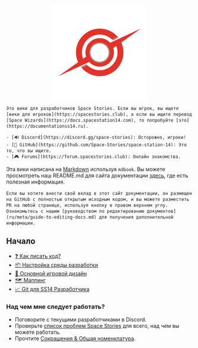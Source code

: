 <img src="./ru/_stories/assets/misc/stories.png" width=256 style="margin-left:auto;margin-right:auto;display:block"/>

```admonish warning "Игроки и разработчики, будьте осторожны"
Это вики для разработчиков Space Stories. Если вы игрок, вы ищете [вики для игроков](https://spacestories.club), а если вы ищите перевод [Space Wizards](https://docs.spacestation14.com), то попробуйте [это](https://documentationss14.ru).
```

```admonish question "Сообщество Space Stories"
- [🔊 Discord](https://discord.gg/space-stories): Осторожно, игроки!
- [🔌 GitHub](https://github.com/Space-Stories/space-station-14): Это то, что вы ищите.
- [🎮 Forums](https://forum.spacestories.club): Онлайн знакомства.
```

Эта вики написана на [Markdown](https://docs.requarks.io/en/editors/markdown) используя `mdbook`. Вы можете просмотреть наш README.md для сайта документации [здесь](https://github.com/Space-Stories/docs/blob/master/README.md), где есть полезная информация.

```admonish info "Свой вклад в вики"
Если вы хотите внести свой вклад в этот сайт документации, он размещен на GitHub с полностью открытым исходным кодом, и вы можете разместить PR на любой странице, используя кнопку в правом верхнем углу. Ознакомьтесь с нашим [руководством по редактированию документов](ru/meta/guide-to-editing-docs.md) для получения дополнительной информации.
```

## Начало

- [:question: Как писать код?](https://docs.spacestation14.com/en/general-development/setup/howdoicode.html)
- [:package: Настройка среды разработки](https://docs.spacestation14.com/en/general-development/setup/setting-up-a-development-environment.html)
- [:page_with_curl: Основной игровой дизайн](https://docs.spacestation14.com/en/space-station-14/core-design.html)
- [:world_map: Маппинг](https://docs.spacestation14.com/en/space-station-14/mapping.html)
- [:chart_with_upwards_trend: Git для SS14 Разработчика](https://docs.spacestation14.com/en/general-development/setup/git-for-the-ss14-developer.html)


### Над чем мне следует работать?

* Поговорите с текущими разработчиками в Discord.
* Проверьте [список проблем Space Stories](https://github.com/Space-Stories/space-station-14/issues) для всего, над чем вы можете работать.
* Прочтите [Сокращения & Общая номенклатура](https://docs.spacestation14.com/en/general-development/codebase-info/acronyms-and-nomenclature.html).